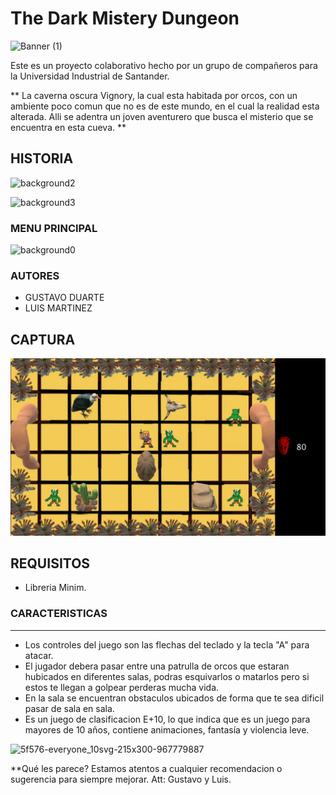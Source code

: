 The Dark Mistery Dungeon
================
![Banner (1)](https://user-images.githubusercontent.com/68113724/92610495-5d65ae00-f27d-11ea-96cc-eaa259a04286.png)

Este es un proyecto colaborativo hecho por un grupo de compañeros para la Universidad Industrial de Santander.

** La caverna oscura Vignory, la cual esta habitada por orcos, con un ambiente poco comun que no es de este mundo, en el cual la realidad esta alterada. Alli se adentra un joven aventurero que busca el misterio que se encuentra en esta cueva. **

## HISTORIA
![background2](https://user-images.githubusercontent.com/68113724/92611260-39ef3300-f27e-11ea-9299-e4f313a2599c.png)

![background3](https://user-images.githubusercontent.com/68113724/92611299-43789b00-f27e-11ea-9bf8-7dc4b00746b1.png)


### MENU PRINCIPAL

![background0](https://user-images.githubusercontent.com/68113724/92610925-dd8c1380-f27d-11ea-86c6-6ae4df2746e8.png)


### AUTORES

- GUSTAVO DUARTE 
- LUIS MARTINEZ

## CAPTURA

![Screenshot](The_dark_mystery_of_dungeon/data/Dark.gif)

## REQUISITOS

- Libreria Minim.

### CARACTERISTICAS
----
- Los controles del juego son las flechas del teclado y la tecla "A" para atacar.
- El jugador debera pasar entre una patrulla de orcos que estaran hubicados en diferentes salas, podras esquivarlos o matarlos pero si estos te llegan a golpear perderas mucha vida.
- En la sala se encuentran obstaculos ubicados de forma que te sea dificil pasar de sala en sala.
- Es un juego de clasificacion E+10, lo que indica que es un juego para mayores de 10 años, contiene animaciones, fantasía y violencia leve.

![5f576-everyone_10svg-215x300-967779887](https://user-images.githubusercontent.com/68113724/92610649-8dad4c80-f27d-11ea-80c4-4d76a3b55baa.png)


**Qué les parece? Estamos atentos a cualquier recomendacion o sugerencia para siempre mejorar. Att: Gustavo y Luis.
